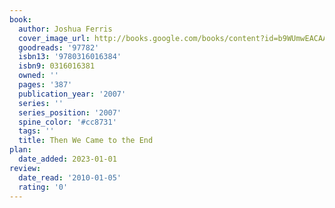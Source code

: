 ```yaml
---
book:
  author: Joshua Ferris
  cover_image_url: http://books.google.com/books/content?id=b9WUmwEACAAJ&printsec=frontcover&img=1&zoom=1&source=gbs_api
  goodreads: '97782'
  isbn13: '9780316016384'
  isbn9: 0316016381
  owned: ''
  pages: '387'
  publication_year: '2007'
  series: ''
  series_position: '2007'
  spine_color: '#cc8731'
  tags: ''
  title: Then We Came to the End
plan:
  date_added: 2023-01-01
review:
  date_read: '2010-01-05'
  rating: '0'
---
```


